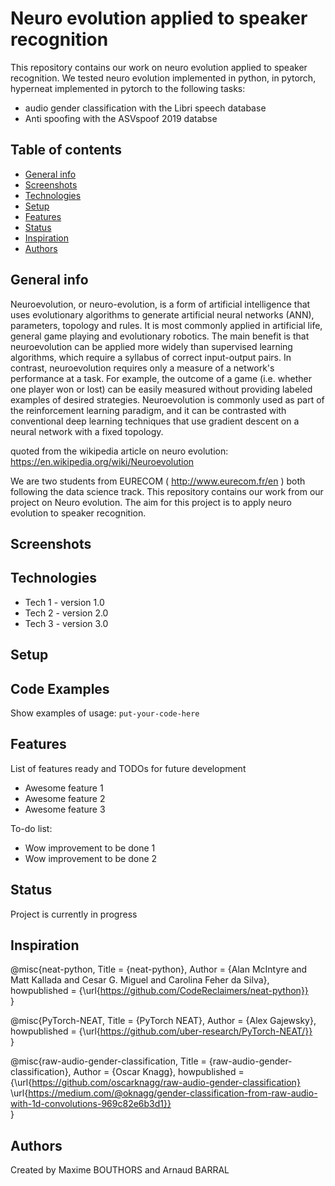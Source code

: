 # Neuro evolution applied to speaker recognition
This repository contains our work on neuro evolution applied to speaker recognition.
We tested neuro evolution implemented in python, in pytorch, hyperneat implemented in pytorch to the following tasks:
- audio gender classification with the Libri speech database
- Anti spoofing with the ASVspoof 2019 databse


## Table of contents
* [General info](#general-info)
* [Screenshots](#screenshots)
* [Technologies](#technologies)
* [Setup](#setup)
* [Features](#features)
* [Status](#status)
* [Inspiration](#inspiration)
* [Authors](#authors)

## General info
Neuroevolution, or neuro-evolution, is a form of artificial intelligence that uses evolutionary algorithms to generate artificial neural networks (ANN), 
parameters, topology and rules. It is most commonly applied in artificial life, general game playing and evolutionary robotics. 
The main benefit is that neuroevolution can be applied more widely than supervised learning algorithms, which require a syllabus of correct input-output pairs. 
In contrast, neuroevolution requires only a measure of a network's performance at a task. For example, the outcome of a game 
(i.e. whether one player won or lost) can be easily measured without providing labeled examples of desired strategies. 
Neuroevolution is commonly used as part of the reinforcement learning paradigm, and it can be contrasted with conventional deep learning techniques 
that use gradient descent on a neural network with a fixed topology. 

quoted from the wikipedia article on neuro evolution: https://en.wikipedia.org/wiki/Neuroevolution

We are two students from EURECOM ( http://www.eurecom.fr/en ) both following the data science track.
This repository contains our work from our project on Neuro evolution. The aim for this project is to apply neuro evolution to speaker recognition.

## Screenshots

## Technologies
* Tech 1 - version 1.0
* Tech 2 - version 2.0
* Tech 3 - version 3.0

## Setup


## Code Examples
Show examples of usage:
`put-your-code-here`

## Features
List of features ready and TODOs for future development
* Awesome feature 1
* Awesome feature 2
* Awesome feature 3

To-do list:
* Wow improvement to be done 1
* Wow improvement to be done 2

## Status
Project is currently in progress

## Inspiration
@misc{neat-python,
    Title = {neat-python},
    Author = {Alan McIntyre and Matt Kallada and Cesar G. Miguel and Carolina Feher da Silva},
    howpublished = {\url{https://github.com/CodeReclaimers/neat-python}}   
  }
  
@misc{PyTorch-NEAT,
	Title = {PyTorch NEAT},
    Author = {Alex Gajewsky},
    howpublished = {\url{https://github.com/uber-research/PyTorch-NEAT/}}   
  }
  
@misc{raw-audio-gender-classification,
	Title = {raw-audio-gender-classification},
    Author = {Oscar Knagg},
    howpublished = {\url{https://github.com/oscarknagg/raw-audio-gender-classification}
					\url{https://medium.com/@oknagg/gender-classification-from-raw-audio-with-1d-convolutions-969c82e6b3d1}}   
  }

## Authors
Created by Maxime BOUTHORS and Arnaud BARRAL
